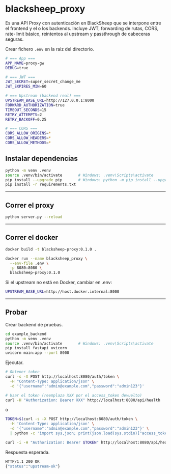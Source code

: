 # blacksheep_proxy

Es una API Proxy con autenticación en BlackSheep que se interpone entre el frontend y el o los backends. Incluye JWT, forwarding de rutas, CORS, rate-limit básico, reintentos al upstream y passthrough de cabeceras seguras.

Crear fichero `.env` en la raiz del directorio.

```bash
# === App ===
APP_NAME=proxy-gw
DEBUG=true

# === JWT ===
JWT_SECRET=super_secret_change_me
JWT_EXPIRES_MIN=60

# === Upstream (backend real) ===
UPSTREAM_BASE_URL=http://127.0.0.1:8000
FORWARD_AUTHORIZATION=true
TIMEOUT_SECONDS=15
RETRY_ATTEMPTS=2
RETRY_BACKOFF=0.25

# === CORS ===
CORS_ALLOW_ORIGINS=*
CORS_ALLOW_HEADERS=*
CORS_ALLOW_METHODS=*
```

## Instalar dependencias

```bash
python -m venv .venv
source .venv/bin/activate       # Windows: .venv\Scripts\activate
pip install --upgrade pip       # Windows: python -m pip install --upgrade pip 
pip install -r requirements.txt
```

---

## Correr el proxy

```bash
python server.py --reload
```

---

## Correr el docker

```bash
docker build -t blacksheep-proxy:0.1.0 .

docker run --name blacksheep_proxy \
  --env-file .env \
  -p 8080:8080 \
  blacksheep-proxy:0.1.0
```

Si el upstream no está en Docker, cambiar en .env:

```bash
UPSTREAM_BASE_URL=http://host.docker.internal:8000
```

---

## Probar

Crear backend de pruebas.

```bash
cd example_backend
python -m venv .venv
source .venv/bin/activate       # Windows: .venv\Scripts\activate
pip install fastapi uvicorn
uvicorn main:app --port 8000
```

Ejecutar.

```bash
# Obtener token
curl -s -X POST http://localhost:8080/auth/token \
  -H "Content-Type: application/json" \
  -d '{"username":"admin@example.com","password":"admin123"}'

# Usar el token (reemplaza XXX por el access_token devuelto)
curl -H "Authorization: Bearer XXX" http://localhost:8080/api/health
```

o

```bash
TOKEN=$(curl -s -X POST http://localhost:8080/auth/token \
  -H 'Content-Type: application/json' \
  -d '{"username":"admin@example.com","password":"admin123"}' \
  | python -c 'import sys,json; print(json.load(sys.stdin)["access_token"])')

curl -i -H "Authorization: Bearer $TOKEN" http://localhost:8080/api/health
```

Respuesta esperada.

```bash
HTTP/1.1 200 OK
{"status":"upstream-ok"}
```
